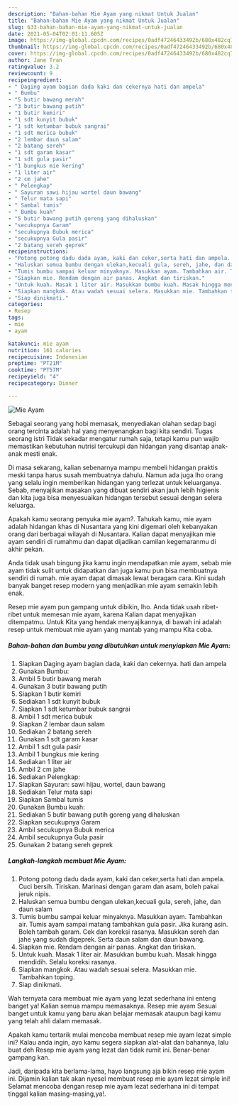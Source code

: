 ```yaml
---
description: "Bahan-bahan Mie Ayam yang nikmat Untuk Jualan"
title: "Bahan-bahan Mie Ayam yang nikmat Untuk Jualan"
slug: 633-bahan-bahan-mie-ayam-yang-nikmat-untuk-jualan
date: 2021-05-04T02:01:11.605Z
image: https://img-global.cpcdn.com/recipes/0adf47246433492b/680x482cq70/mie-ayam-foto-resep-utama.jpg
thumbnail: https://img-global.cpcdn.com/recipes/0adf47246433492b/680x482cq70/mie-ayam-foto-resep-utama.jpg
cover: https://img-global.cpcdn.com/recipes/0adf47246433492b/680x482cq70/mie-ayam-foto-resep-utama.jpg
author: Jane Tran
ratingvalue: 3.2
reviewcount: 9
recipeingredient:
- " Daging ayam bagian dada kaki dan cekernya hati dan ampela"
- " Bumbu"
- "5 butir bawang merah"
- "3 butir bawang putih"
- "1 butir kemiri"
- "1 sdt kunyit bubuk"
- "1 sdt ketumbar bubuk sangrai"
- "1 sdt merica bubuk"
- "2 lembar daun salam"
- "2 batang sereh"
- "1 sdt garam kasar"
- "1 sdt gula pasir"
- "1 bungkus mie kering"
- "1 liter air"
- "2 cm jahe"
- " Pelengkap"
- " Sayuran sawi hijau wortel daun bawang"
- " Telur mata sapi"
- " Sambal tumis"
- " Bumbu kuah"
- "5 butir bawang putih goreng yang dihaluskan"
- "secukupnya Garam"
- "secukupnya Bubuk merica"
- "secukupnya Gula pasir"
- "2 batang sereh geprek"
recipeinstructions:
- "Potong potong dadu dada ayam, kaki dan ceker,serta hati dan ampela. Cuci bersih. Tiriskan. Marinasi dengan garam dan asam, boleh pakai jeruk nipis."
- "Haluskan semua bumbu dengan ulekan,kecuali gula, sereh, jahe, dan daun salam"
- "Tumis bumbu sampai keluar minyaknya. Masukkan ayam. Tambahkan air. Tumis ayam sampai matang tambahkan gula pasir. Jika kurang asin. Boleh tambah garam. Cek dan koreksi rasanya. Masukkan sereh dan jahe yang sudah digeprek. Serta daun salam dan daun bawang."
- "Siapkan mie. Rendam dengan air panas. Angkat dan tiriskan."
- "Untuk kuah. Masak 1 liter air. Masukkan bumbu kuah. Masak hingga mendidih. Selalu koreksi rasanya."
- "Siapkan mangkok. Atau wadah sesuai selera. Masukkan mie. Tambahkan toping."
- "Siap dinikmati."
categories:
- Resep
tags:
- mie
- ayam

katakunci: mie ayam 
nutrition: 161 calories
recipecuisine: Indonesian
preptime: "PT21M"
cooktime: "PT57M"
recipeyield: "4"
recipecategory: Dinner

---
```



![Mie Ayam](https://img-global.cpcdn.com/recipes/0adf47246433492b/680x482cq70/mie-ayam-foto-resep-utama.jpg)

Sebagai seorang yang hobi memasak, menyediakan olahan sedap bagi orang tercinta adalah hal yang menyenangkan bagi kita sendiri. Tugas seorang istri Tidak sekadar mengatur rumah saja, tetapi kamu pun wajib memastikan kebutuhan nutrisi tercukupi dan hidangan yang disantap anak-anak mesti enak.

Di masa  sekarang, kalian sebenarnya mampu membeli hidangan praktis meski tanpa harus susah membuatnya dahulu. Namun ada juga lho orang yang selalu ingin memberikan hidangan yang terlezat untuk keluarganya. Sebab, menyajikan masakan yang dibuat sendiri akan jauh lebih higienis dan kita juga bisa menyesuaikan hidangan tersebut sesuai dengan selera keluarga. 



Apakah kamu seorang penyuka mie ayam?. Tahukah kamu, mie ayam adalah hidangan khas di Nusantara yang kini digemari oleh kebanyakan orang dari berbagai wilayah di Nusantara. Kalian dapat menyajikan mie ayam sendiri di rumahmu dan dapat dijadikan camilan kegemaranmu di akhir pekan.

Anda tidak usah bingung jika kamu ingin mendapatkan mie ayam, sebab mie ayam tidak sulit untuk didapatkan dan juga kamu pun bisa membuatnya sendiri di rumah. mie ayam dapat dimasak lewat beragam cara. Kini sudah banyak banget resep modern yang menjadikan mie ayam semakin lebih enak.

Resep mie ayam pun gampang untuk dibikin, lho. Anda tidak usah ribet-ribet untuk memesan mie ayam, karena Kalian dapat menyajikan ditempatmu. Untuk Kita yang hendak menyajikannya, di bawah ini adalah resep untuk membuat mie ayam yang mantab yang mampu Kita coba.

<!--inarticleads1-->

##### Bahan-bahan dan bumbu yang dibutuhkan untuk menyiapkan Mie Ayam:

1. Siapkan  Daging ayam bagian dada, kaki dan cekernya. hati dan ampela
1. Gunakan  Bumbu:
1. Ambil 5 butir bawang merah
1. Gunakan 3 butir bawang putih
1. Siapkan 1 butir kemiri
1. Sediakan 1 sdt kunyit bubuk
1. Siapkan 1 sdt ketumbar bubuk sangrai
1. Ambil 1 sdt merica bubuk
1. Siapkan 2 lembar daun salam
1. Sediakan 2 batang sereh
1. Gunakan 1 sdt garam kasar
1. Ambil 1 sdt gula pasir
1. Ambil 1 bungkus mie kering
1. Sediakan 1 liter air
1. Ambil 2 cm jahe
1. Sediakan  Pelengkap:
1. Siapkan  Sayuran: sawi hijau, wortel, daun bawang
1. Sediakan  Telur mata sapi
1. Siapkan  Sambal tumis
1. Gunakan  Bumbu kuah:
1. Sediakan 5 butir bawang putih goreng yang dihaluskan
1. Siapkan secukupnya Garam
1. Ambil secukupnya Bubuk merica
1. Ambil secukupnya Gula pasir
1. Gunakan 2 batang sereh geprek




<!--inarticleads2-->

##### Langkah-langkah membuat Mie Ayam:

1. Potong potong dadu dada ayam, kaki dan ceker,serta hati dan ampela. Cuci bersih. Tiriskan. Marinasi dengan garam dan asam, boleh pakai jeruk nipis.
1. Haluskan semua bumbu dengan ulekan,kecuali gula, sereh, jahe, dan daun salam
1. Tumis bumbu sampai keluar minyaknya. Masukkan ayam. Tambahkan air. Tumis ayam sampai matang tambahkan gula pasir. Jika kurang asin. Boleh tambah garam. Cek dan koreksi rasanya. Masukkan sereh dan jahe yang sudah digeprek. Serta daun salam dan daun bawang.
1. Siapkan mie. Rendam dengan air panas. Angkat dan tiriskan.
1. Untuk kuah. Masak 1 liter air. Masukkan bumbu kuah. Masak hingga mendidih. Selalu koreksi rasanya.
1. Siapkan mangkok. Atau wadah sesuai selera. Masukkan mie. Tambahkan toping.
1. Siap dinikmati.




Wah ternyata cara membuat mie ayam yang lezat sederhana ini enteng banget ya! Kalian semua mampu memasaknya. Resep mie ayam Sesuai banget untuk kamu yang baru akan belajar memasak ataupun bagi kamu yang telah ahli dalam memasak.

Apakah kamu tertarik mulai mencoba membuat resep mie ayam lezat simple ini? Kalau anda ingin, ayo kamu segera siapkan alat-alat dan bahannya, lalu buat deh Resep mie ayam yang lezat dan tidak rumit ini. Benar-benar gampang kan. 

Jadi, daripada kita berlama-lama, hayo langsung aja bikin resep mie ayam ini. Dijamin kalian tak akan nyesel membuat resep mie ayam lezat simple ini! Selamat mencoba dengan resep mie ayam lezat sederhana ini di tempat tinggal kalian masing-masing,ya!.

